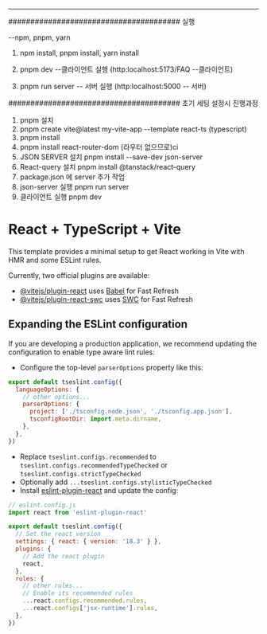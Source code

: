 
---------------------------------------
#######################################
실행

--npm, pnpm, yarn
1. npm install, pnpm install, yarn install


2. pnpm dev   --클라이언트 실행   (http:localhost:5173/FAQ   --클라이언트)
3. pnpm run server  -- 서버 실행  (http:localhost:5000      -- 서버)
 


#######################################
초기 세팅 설정시 진행과정

1. pnpm 설치 
2. pnpm create vite@latest my-vite-app --template react-ts  (typescript)
3. pnpm install
4. pnpm install react-router-dom   (라우터 없으므로)ci
5. JSON SERVER 설치 pnpm install --save-dev json-server
6. React-query 설치 pnpm install @tanstack/react-query
7. package.json 에 server 추가 작업
8. json-server 실행   pnpm run server
9. 클라이언트 실행 pnpm dev





# React + TypeScript + Vite

This template provides a minimal setup to get React working in Vite with HMR and some ESLint rules.

Currently, two official plugins are available:

- [@vitejs/plugin-react](https://github.com/vitejs/vite-plugin-react/blob/main/packages/plugin-react/README.md) uses [Babel](https://babeljs.io/) for Fast Refresh
- [@vitejs/plugin-react-swc](https://github.com/vitejs/vite-plugin-react-swc) uses [SWC](https://swc.rs/) for Fast Refresh

## Expanding the ESLint configuration

If you are developing a production application, we recommend updating the configuration to enable type aware lint rules:

- Configure the top-level `parserOptions` property like this:

```js
export default tseslint.config({
  languageOptions: {
    // other options...
    parserOptions: {
      project: ['./tsconfig.node.json', './tsconfig.app.json'],
      tsconfigRootDir: import.meta.dirname,
    },
  },
})
```

- Replace `tseslint.configs.recommended` to `tseslint.configs.recommendedTypeChecked` or `tseslint.configs.strictTypeChecked`
- Optionally add `...tseslint.configs.stylisticTypeChecked`
- Install [eslint-plugin-react](https://github.com/jsx-eslint/eslint-plugin-react) and update the config:

```js
// eslint.config.js
import react from 'eslint-plugin-react'

export default tseslint.config({
  // Set the react version
  settings: { react: { version: '18.3' } },
  plugins: {
    // Add the react plugin
    react,
  },
  rules: {
    // other rules...
    // Enable its recommended rules
    ...react.configs.recommended.rules,
    ...react.configs['jsx-runtime'].rules,
  },
})
```
